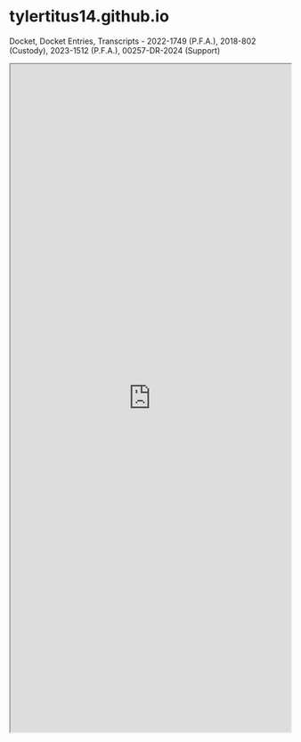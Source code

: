 # tylertitus14.github.io
Docket, Docket Entries, Transcripts - 2022-1749 (P.F.A.), 2018-802 (Custody), 2023-1512 (P.F.A.), 00257-DR-2024 (Support)  

<iframe src="https://tylertitus14.github.io/thisisapdf.pdf" width="100%" height="1200px">
  <p>
    Your browser does not support PDFs. You can
    <a href="your_pdf_file.pdf">download the PDF</a>
  </p>
</iframe>  






